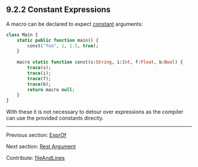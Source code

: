 ## 9.2.2 Constant Expressions

A macro can be declared to expect [constant](expression-constants.md) arguments:

```haxe
class Main {
	static public function main() {
		const("foo", 1, 1.5, true);
	}
	
	macro static function const(s:String, i:Int, f:Float, b:Bool) {
		trace(s);
		trace(i);
		trace(f);
		trace(b);
		return macro null;
	}
}
```

With these it is not necessary to detour over expressions as the compiler can use the provided constants directly.

---

Previous section: [ExprOf](macro-ExprOf.md)

Next section: [Rest Argument](macro-rest-argument.md)

Contribute: [fileAndLines](https://github.com/HaxeFoundation/HaxeManual/blob/master/09-macros.tex#L57-57)